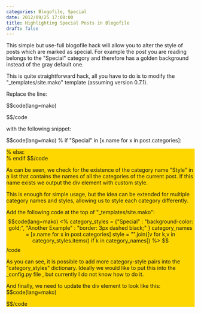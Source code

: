 ```yaml
---
categories: Blogofile, Special
date: 2012/09/25 17:00:00
title: Highlighting Special Posts in Blogofile
draft: false
---
```


This simple but use-full blogofile hack will allow you to alter the style of posts which are marked as special. 
For example the post you are reading belongs to the "Special" category and therefore has a golden background instead of the gray default one.

This is quite straightforward hack, all you have to do is to modify the "_templates/site.mako" template (assuming version 0.7.1). 

Replace the line:

$$code(lang=mako)
<div class="blog_post">
$$/code

with the following snippet:

$$code(lang=mako)
% if "Special" in [x.name for x in post.categories]:
<div class="blog_post" style="background-color: gold;">
% else:
<div class="blog_post">
% endif
$$/code

As can be seen, we check for the existence of the category name "Style" in a list that contains the names of all the categories of the current post. 
If this name exists we output the div element with custom style.


This is enough for simple usage, but the idea can be extended for multiple category names and styles, allowing us to style each category differently.

Add the following code at the top of "_templates/site.mako":
$$code(lang=mako)
<%
category_styles = {"Special" : "background-color: gold;",
                   "Another Example" : "border: 3px dashed black;" }
category_names = [x.name for x in post.categories]
style = "".join([v for k,v in category_styles.items() if k in category_names])
%>
$$/code

As you can see, it is possible to add more category-style pairs into the "category_styles" dictionary. Ideally we would like to put this into the _config.py file , but currently I do not know how to do it.

And finally, we need to update the div element to look like this:
$$code(lang=mako)
<div class="blog_post" style="${style}">
$$/code

